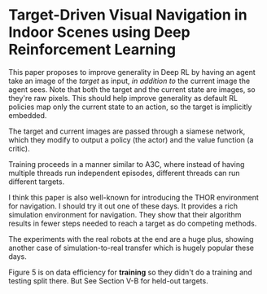 # Target-Driven Visual Navigation in Indoor Scenes using Deep Reinforcement Learning

This paper proposes to improve generality in Deep RL by having an agent take an
image of the *target* as input, *in addition to* the current image the agent
sees. Note that both the target and the current state are images, so they're raw
pixels. This should help improve generality as default RL policies map only the
current state to an action, so the target is implicitly embedded.

The target and current images are passed through a siamese network, which they
modify to output a policy (the actor) and the value function (a critic).

Training proceeds in a manner similar to A3C, where instead of having multiple
threads run independent episodes, different threads can run different targets.

I think this paper is also well-known for introducing the THOR environment for
navigation. I should try it out one of these days. It provides a rich simulation
environment for navigation. They show that their algorithm results in fewer
steps needed to reach a target as do competing methods.

The experiments with the real robots at the end are a huge plus, showing another
case of simulation-to-real transfer which is hugely popular these days.

Figure 5 is on data efficiency for **training** so they didn't do a training and
testing split there. But See Section V-B for held-out targets.
